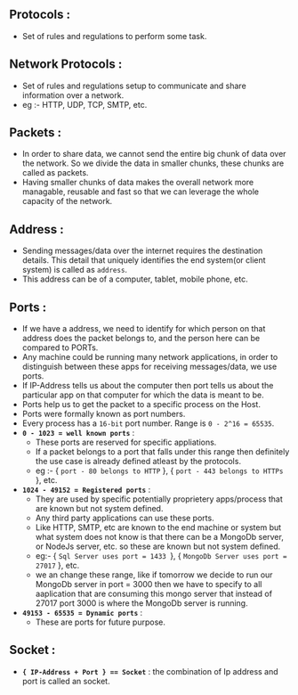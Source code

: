 ## Protocols :
- Set of rules and regulations to perform some task.

## Network Protocols :
- Set of rules and regulations setup to communicate and share information over a network.
- eg :- HTTP, UDP, TCP, SMTP, etc.

## Packets :
- In order to share data, we cannot send the entire big chunk of data over the network. So we divide the data in smaller chunks, these chunks are called as packets.
- Having smaller chunks of data makes the overall network more managable, reusable and fast so that we can leverage the whole capacity of the network.

## Address :
- Sending messages/data over the internet requires the destination details. This detail that uniquely identifies the end system(or client system) is called as `address`.
- This address can be of a computer, tablet, mobile phone, etc.

## Ports :
- If we have a address, we need to identify for which person on that address does the packet belongs to, and the person here can be compared to PORTs.
- Any machine could be running many network applications, in order to distinguish between these apps for receiving messages/data, we use ports.
- If IP-Address tells us about the computer then port tells us about the particular app on that computer for which the data is meant to be.
- Ports help us to get the packet to a specific process on the Host.
- Ports were formally known as port numbers.
- Every process has a `16-bit` port number. Range is `0 - 2^16 = 65535`.
- **`0 - 1023 = well known ports`** : 
    - These ports are reserved for specific appliations.
    - If a packet belongs to a port that falls under this range then definitely the use case is already defined atleast by the protocols.
    - eg :- { `port - 80 belongs to HTTP` }, { `port - 443 belongs to HTTPs` }, etc.
- **`1024 - 49152 = Registered ports`** :
    - They are used by specific potentially proprietery apps/process that are known but not system defined.
    - Any third party applications can use these ports.
    - Like HTTP, SMTP, etc are known to the end machine or system but what system does not know is that there can be a MongoDb server, or NodeJs server, etc. so these are known but not system defined.
    - eg:- { `Sql Server uses port = 1433 `}, { `MongoDb Server uses port = 27017` }, etc.
    - we an change these range, like if tomorrow we decide to run our MongoDb server in port = 3000 then we have to specify to all aaplication that are consuming this mongo server that instead of 27017 port 3000 is where the MongoDb server is running.
- **`49153 - 65535 = Dynamic ports`** :
    - These are ports for future purpose.

## Socket :
- **`{ IP-Address + Port } == Socket`** : the combination of Ip address and port is called an socket.